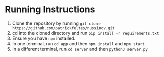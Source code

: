 # Running Instructions
1. Clone the repository by running `git clone https://github.com/patrickfeltes/nussinov.git`
2. cd into the cloned directory and run `pip install -r requirements.txt`
3. Ensure you have `npm` installed.
4. In one terminal, run `cd app` and then `npm install` and `npm start`.
5. In a different terminal, run `cd server` and then `python3 server.py`